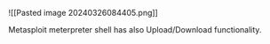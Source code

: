 ![[Pasted image 20240326084405.png]]

Metasploit meterpreter shell has also Upload/Download functionality.